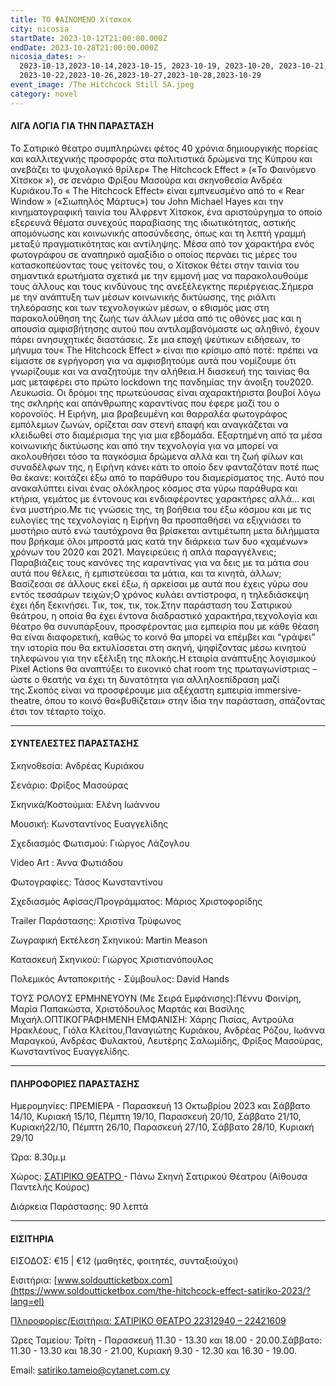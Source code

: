```yaml
---
title: ΤΟ ΦΑΙΝΟΜΕΝΟ Χίτσκοκ
city: nicosia
startDate: 2023-10-12T21:00:00.000Z
endDate: 2023-10-28T21:00:00.000Z
nicosia_dates: >-
  2023-10-13,2023-10-14,2023-10-15, 2023-10-19, 2023-10-20, 2023-10-21,
  2023-10-22,2023-10-26,2023-10-27,2023-10-28,2023-10-29
event_image: /The Hitchcock Still 5A.jpeg
category: novel
---
```


#### ΛΙΓΑ ΛΟΓΙΑ ΓΙΑ ΤΗΝ ΠΑΡΑΣΤΑΣΗ

Το Σατιρικό θέατρο	συμπληρώνει φέτος 40 χρόνια δημιουργικής πορείας και καλλιτεχνικής προσφοράς στα πολιτιστικά δρώμενα της Κύπρου και ανεβάζει	το ψυχολογικό θρίλερ« The Hitchcock	Effect » («Το Φαινόμενο Χίτσκοκ	»), σε σενάριο Φρίξου Μασούρα και σκηνοθεσία Ανδρέα Κυριάκου.Το « The Hitchcock	Effect» είναι εμπνευσμένο	από το « Rear Window » («Σιωπηλός Μάρτυς»)	του Jοhn Michael Hayes και την κινηματογραφική ταινία του Άλφρεντ Χίτσκοκ, ένα αριστούργημα το οποίο εξερευνά θέματα συνεχούς παραβίασης της ιδιωτικότητας, αστικής απομόνωσης	και κοινωνικής	αποσύνδεσης,	όπως και τη λεπτή γραμμή	μεταξύ πραγματικότητας και αντίληψης. Μέσα από τον χαρακτήρα ενός φωτογράφου σε αναπηρικό αμαξίδιο ο οποίος περνάει τις μέρες του κατασκοπεύοντας τους γείτονές του, ο Χίτσκοκ θέτει στην ταινία του σημαντικά ερωτήματα σχετικά με την εμμονή μας να παρακολουθούμε τους άλλους και τους κινδύνους της ανεξέλεγκτης περιέργειας.Σήμερα με την ανάπτυξη των μέσων κοινωνικής δικτύωσης, της ριάλιτι τηλεόρασης και των τεχνολογικών μέσων, ο εθισμός μας στη παρακολούθηση της ζωής των άλλων μέσα από τις οθόνες μας και η απουσία αμφισβήτησης αυτού που αντιλαμβανόμαστε ως αληθινό, έχουν πάρει ανησυχητικές διαστάσεις. Σε μια εποχή ψεύτικων ειδήσεων, το μήνυμα του« The Hitchcock	Effect » είναι πιο κρίσιμο από ποτέ: πρέπει να είμαστε σε εγρήγορση για να αμφισβητούμε αυτά που νομίζουμε ότι γνωρίζουμε και να αναζητούμε την αλήθεια.Η διασκευή της ταινίας θα μας μεταφέρει στο πρώτο lockdown της πανδημίας την άνοιξη του2020. Λευκωσία.	Οι δρόμοι της πρωτεύουσας είναι αχαρακτήριστα βουβοί λόγω της σκληρής και απάνθρωπης καραντίνας που έφερε μαζί του ο κορονοϊός. Η Ειρήνη, μια βραβευμένη και θαρραλέα φωτογράφος εμπόλεμων ζωνών, ορίζεται σαν στενή επαφή και αναγκάζεται να κλειδωθεί	στο διαμέρισμα	της για μια εβδομάδα.	Εξαρτημένη	από τα μέσα κοινωνικής δικτύωσης	και από την τεχνολογία	για να μπορεί να ακολουθήσει	τόσο τα παγκόσμια δρώμενα αλλά και τη ζωή φίλων και συναδέλφων της, η Ειρήνη κάνει κάτι το οποίο δεν φανταζόταν ποτέ πως θα έκανε: κοιτάζει έξω από το παράθυρο του διαμερίσματος της. Αυτό που ανακαλύπτει είναι ένας ολόκληρος κόσμος στα γύρω παράθυρα και κτήρια, γεμάτος με έντονους και ενδιαφέροντες χαρακτήρες αλλά… και ένα μυστήριο.Με τις γνώσεις της, τη βοήθεια του έξω κόσμου και με τις ευλογίες της τεχνολογίας η Ειρήνη θα προσπαθήσει να εξιχνιάσει το μυστήριο αυτό ενώ ταυτόχρονα θα βρίσκεται αντιμέτωπη μετα διλήμματα που βρήκαμε όλοι μπροστά μας κατά την διάρκεια των δυο «χαμένων» χρόνων του 2020 και 2021. Μαγειρεύεις	ή απλά παραγγέλνεις;	Παραβιάζεις	τους κανόνες	της καραντίνας για να δεις με τα μάτια σου αυτά που θέλεις, ή εμπιστεύεσαι τα μάτια, και τα κινητά, άλλων; Βασίζεσαι σε άλλους εκεί έξω, ή αρκείσαι με αυτά που έχεις γύρω σου εντός τεσσάρων	τειχών;Ο χρόνος κυλάει αντίστροφα,	η τηλεδιάσκεψη	έχει ήδη ξεκινήσει.	Τικ, τοκ, τικ, τοκ.Στην παράσταση του Σατιρικού θεάτρου, η οποία θα έχει έντονα διαδραστικό χαρακτήρα,τεχνολογία και θέατρο θα συνυπάρξουν, προσφέροντας μια εμπειρία που με κάθε θέαση θα είναι διαφορετική, καθώς το κοινό θα μπορεί να επέμβει και “γράψει” την ιστορία που θα εκτυλίσσεται στη σκηνή, ψηφίζοντας μέσω κινητού τηλεφώνου για την εξέλιξη της πλοκής.Η εταιρία ανάπτυξης λογισμικού	Pixel Actions	θα αναπτύξει το εικονικό	chat room της πρωταγωνίστριας – ώστε ο θεατής να έχει τη δυνατότητα για αλληλοεπίδραση μαζί της.Σκοπός είναι να προσφέρουμε μια αξέχαστη εμπειρία immersive-theatre, όπου το κοινό θα«βυθίζεται» στην ίδια την παράσταση, σπάζοντας έτσι τον τέταρτο τοίχο.

***

#### ΣΥΝΤΕΛΕΣΤΕΣ ΠΑΡΑΣΤΑΣΗΣ

Σκηνοθεσία:	Ανδρέας Κυριάκου 

Σενάριο:	Φρίξος Μασούρας

Σκηνικά/Κοστούμια:	Ελένη Ιωάννου

Μουσική:	Κωνσταντίνος Ευαγγελίδης

Σχεδιασμός Φωτισμού:	Γιώργος Λάζογλου

Video Art : Άννα Φωτιάδου

Φωτογραφίες:	Τάσος Κωνσταντίνου

Σχεδιασμός Αφίσας/Προγράμματος:	Μάριος Χριστοφορίδης

Trailer Παράστασης:	Χριστίνα Τρύφωνος

Ζωγραφική Εκτέλεση Σκηνικού:	Martin Meason

Κατασκευή Σκηνικού:	Γιώργος Χριστιανόπουλος

Πολεμικός Ανταποκριτής - Σύμβουλος:	David Hands

ΤΟΥΣ ΡΟΛΟΥΣ ΕΡΜΗΝΕΥΟΥΝ (Με Σειρά Εμφάνισης):Πέννυ Φοινίρη, Μαρία Παπακώστα, Χριστόδουλος Μαρτάς και Βασίλης Μιχαήλ.ΟΠΤΙΚΟΓΡΑΦΗΜΕΝΗ ΕΜΦΑΝΙΣΗ:	Χάρης Πισίας, Αντρούλα	Ηρακλέους,	Γιόλα Κλείτου,Παναγιώτης Κυριάκου, Ανδρέας Ρόζου, Ιωάννα Μαραγκού, Ανδρέας Φυλακτού, Λευτέρης Σαλωμίδης, Φρίξος Μασούρας, Κωνσταντίνος Ευαγγελίδης.

***

#### ΠΛΗΡΟΦΟΡΙΕΣ ΠΑΡΑΣΤΑΣΗΣ

Ημερομηνίες: ΠΡΕΜΙΕΡΑ - Παρασκευή 13 Οκτωβρίου 2023 και Σάββατο 14/10, Κυριακή 15/10, Πέμπτη 19/10, Παρασκευή 20/10, Σάββατο 21/10, Κυριακή22/10, Πέμπτη 26/10, Παρασκευή 27/10, Σάββατο 28/10, Κυριακή 29/10

Ώρα: 8.30μ.μ

Χώρος: [ΣΑΤΙΡΙΚΟ	ΘΕΑΤΡΟ	](https://www.google.com/maps/place/%CE%A3%CE%B1%CF%84%CE%B9%CF%81%CE%B9%CE%BA%CF%8C+%CE%98%CE%AD%CE%B1%CF%84%CF%81%CE%BF,+Morphou,+Nicosia+2102,+Cyprus/@35.1631018,33.3839992,17z/data=!3m1!4b1!4m6!3m5!1s0x14de177a38c768cb:0x621da5c5d96b3ed4!8m2!3d35.1630734!4d33.3865709!16s%2Fg%2F11bvtcd0dv?entry=ttu)- Πάνω Σκηνή Σατιρικού	Θέατρου	(Αίθουσα	Παντελής	Κούρος)

Διάρκεια Παράστασης:	90 λεπτά

***

#### ΕΙΣΙΤΗΡΙΑ

ΕΙΣΟΔΟΣ:	€15 | €12 (μαθητές, φοιτητές, συνταξιούχοι)

Εισιτήρια:	[www.soldoutticketbox.com](https://www.soldoutticketbox.com/the-hitchcock-effect-satiriko-2023/?lang=el)

[Πληροφορίες/Εισιτήρια:	ΣΑΤΙΡΙΚΟ ΘΕΑΤΡΟ 22312940 – 22421609](https://www.soldoutticketbox.com/the-hitchcock-effect-satiriko-2023/?lang=el)

Ώρες Ταμείου: Τρίτη - Παρασκευή 11.30 - 13.30 και 18.00 - 20.00.Σάββατο: 11.30 - 13.30 και 18.30 - 21.00, Κυριακή 9.30 - 12.30 και 16.30 - 19.00.

Email: satiriko.tameio@cytanet.com.cy
